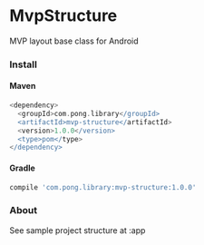 # MvpStructure
MVP layout base class for Android


### Install
#### Maven
```groovy
<dependency>
  <groupId>com.pong.library</groupId>
  <artifactId>mvp-structure</artifactId>
  <version>1.0.0</version>
  <type>pom</type>
</dependency>
```
#### Gradle
```groovy
compile 'com.pong.library:mvp-structure:1.0.0'
```


### About
See sample project structure at :app
